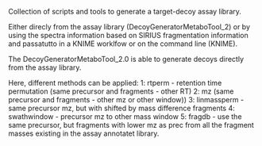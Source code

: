 Collection of scripts and tools to generate a target-decoy assay library.

Either direcly from the assay library (DecoyGeneratorMetaboTool_2) or by using the spectra information based on SIRIUS fragmentation information and passatutto in a KNIME worklfow or on the command line (KNIME).

The DecoyGeneratorMetaboTool_2.0 is able to generate decoys directly from the assay library. 

Here, different methods can be applied: 
1: rtperm - retention time permutation (same precursor and fragments - other RT) 
2: mz (same precursor and fragments - other mz or other window))
3: linmassperm - same precursor mz, but with shifted by mass difference fragments
4: swathwindow - precursor mz to other mass window
5: fragdb - use the same precursor, but fragments with lower mz as prec from all the fragment masses existing in the assay annotatet library.

